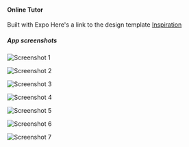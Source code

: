 #### Online Tutor

Built with Expo
Here's a link to the design template [Inspiration](https://ui8.net/naveen-visuals/products/online-tutor-mobile-app)

##### App screenshots

![Screenshot 1](https://github.com/OrekuD/OnlineTutor/blob/master/assets/screenshots/1.jpg?raw=true)

![Screenshot 2](https://github.com/OrekuD/OnlineTutor/blob/master/assets/screenshots/2.jpg?raw=true)

![Screenshot 3](https://github.com/OrekuD/OnlineTutor/blob/master/assets/screenshots/3.jpg?raw=true)

![Screenshot 4](https://github.com/OrekuD/OnlineTutor/blob/master/assets/screenshots/4.jpg?raw=true)

![Screenshot 5](https://github.com/OrekuD/OnlineTutor/blob/master/assets/screenshots/5.jpg?raw=true)

![Screenshot 6](https://github.com/OrekuD/OnlineTutor/blob/master/assets/screenshots/6.jpg?raw=true)

![Screenshot 7](https://github.com/OrekuD/OnlineTutor/blob/master/assets/screenshots/7.jpg?raw=true)
